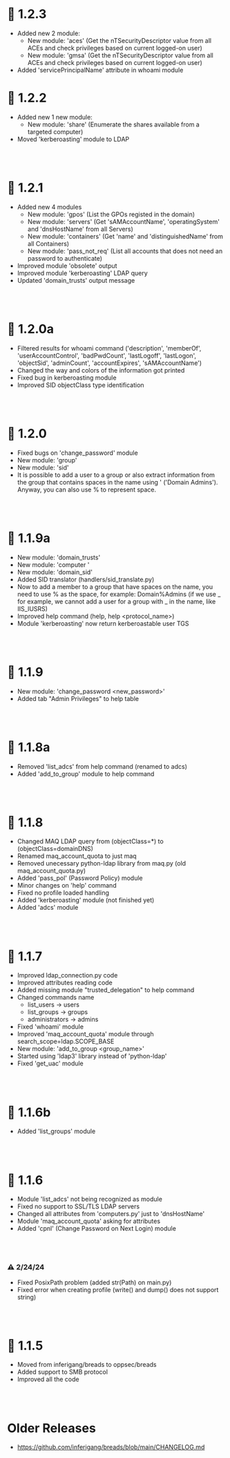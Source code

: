 # 🎉 1.2.3
- Added new 2 module:
  - New module: 'aces' (Get the nTSecurityDescriptor value from all ACEs and check privileges based on current logged-on user)
  - New module: 'gmsa' (Get the nTSecurityDescriptor value from all ACEs and check privileges based on current logged-on user)
- Added 'servicePrincipalName' attribute in whoami module

# 🎉 1.2.2

- Added new 1 new module:
  - New module: 'share' (Enumerate the shares available from a targeted computer)
- Moved 'kerberoasting' module to LDAP

<br><br>

# 🎉 1.2.1

- Added new 4 modules
  - New module: 'gpos' (List the GPOs registed in the domain)
  - New module: 'servers' (Get 'sAMAccountName', 'operatingSystem' and 'dnsHostName' from all Servers)
  - New module: 'containers' (Get 'name' and 'distinguishedName' from all Containers)
  - New module: 'pass_not_req' (List all accounts that does not need an password to authenticate)
- Improved module 'obsolete' output
- Improved module 'kerberoasting' LDAP query
- Updated 'domain_trusts' output message

<br><br>

# 🎉 1.2.0a

- Filtered results for whoami command ('description', 'memberOf', 'userAccountControl', 'badPwdCount', 'lastLogoff', 'lastLogon', 'objectSid', 'adminCount', 'accountExpires', 'sAMAccountName')
- Changed the way and colors of the information got printed
- Fixed bug in kerberoasting module
- Improved SID objectClass type identification

<br><br>

# 🎉 1.2.0

- Fixed bugs on 'change_password' module
- New module: 'group'
- New module: 'sid'
- It is possible to add a user to a group or also extract information from the group that contains spaces in the name using ' ('Domain Admins'). Anyway, you can also use % to represent space.

<br><br>

# 🎉 1.1.9a

- New module: 'domain_trusts'
- New module: 'computer <target>'
- New module: 'domain_sid'
- Added SID translator (handlers/sid_translate.py)
- Now to add a member to a group that have spaces on the name, you need to use % as the space, for example: Domain%Admins (if we use _ for example, we cannot add a user for a group with _ in the name, like IIS_IUSRS)
- Improved help command (help, help <protocol_name>)
- Module 'kerberoasting' now return kerberoastable user TGS

<br><br>

# 🎉 1.1.9

- New module: 'change_password <username> <new_password>'
- Added tab "Admin Privileges" to help table

<br><br>

# 🎉 1.1.8a

- Removed 'list_adcs' from help command (renamed to adcs)
- Added 'add_to_group' module to help command

<br><br>

# 🎉 1.1.8

- Changed MAQ LDAP query from (objectClass=\*) to (objectClass=domainDNS)
- Renamed maq_account_quota to just maq
- Removed unecessary python-ldap library from maq.py (old maq_account_quota.py)
- Added 'pass_pol' (Password Policy) module
- Minor changes on 'help' command
- Fixed no profile loaded handling
- Added 'kerberoasting' module (not finished yet)
- Added 'adcs' module

<br><br>

# 🎉 1.1.7

- Improved ldap_connection.py code
- Improved attributes reading code
- Added missing module "trusted_delegation" to help command
- Changed commands name
  - list_users -> users
  - list_groups -> groups
  - administrators -> admins
- Fixed 'whoami' module
- Improved 'maq_account_quota' module through search_scope=ldap.SCOPE_BASE
- New module: 'add_to_group <username> <group_name>'
- Started using 'ldap3' library instead of 'python-ldap'
- Fixed 'get_uac' module

<br><br>

# 🎉 1.1.6b

- Added 'list_groups' module

<br><br>

# 🎉 1.1.6

- Module 'list_adcs' not being recognized as module
- Fixed no support to SSL/TLS LDAP servers
- Changed all attributes from 'computers.py' just to 'dnsHostName'
- Module 'maq_account_quota' asking for attributes
- Added 'cpnl' (Change Password on Next Login) module

<br><br>

### ⚠️ 2/24/24

- Fixed PosixPath problem (added str(Path) on main.py)
- Fixed error when creating profile (write() and dump() does not support string)

<br><br>

# 🎉 1.1.5

- Moved from inferigang/breads to oppsec/breads
- Added support to SMB protocol
- Improved all the code

<br><br>

# Older Releases

- https://github.com/inferigang/breads/blob/main/CHANGELOG.md
